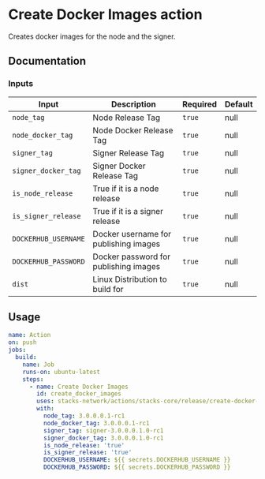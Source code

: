 # Create Docker Images action

Creates docker images for the node and the signer.

## Documentation

### Inputs

| Input                | Description                           | Required | Default |
| -------------------- | ------------------------------------- | -------- | ------- |
| `node_tag`           | Node Release Tag                      | `true`   | null    |
| `node_docker_tag`    | Node Docker Release Tag               | `true`   | null    |
| `signer_tag`         | Signer Release Tag                    | `true`   | null    |
| `signer_docker_tag`  | Signer Docker Release Tag             | `true`   | null    |
| `is_node_release`    | True if it is a node release          | `true`   | null    |
| `is_signer_release`  | True if it is a signer release        | `true`   | null    |
| `DOCKERHUB_USERNAME` | Docker username for publishing images | `true`   | null    |
| `DOCKERHUB_PASSWORD` | Docker password for publishing images | `true`   | null    |
| `dist`               | Linux Distribution to build for       | `true`   | null    |

## Usage

```yaml
name: Action
on: push
jobs:
  build:
    name: Job
    runs-on: ubuntu-latest
    steps:
      - name: Create Docker Images
        id: create_docker_images
        uses: stacks-network/actions/stacks-core/release/create-docker-images@main
        with:
          node_tag: 3.0.0.0.1-rc1
          node_docker_tag: 3.0.0.0.1-rc1
          signer_tag: signer-3.0.0.0.1.0-rc1
          signer_docker_tag: 3.0.0.0.1.0-rc1
          is_node_release: 'true'
          is_signer_release: 'true'
          DOCKERHUB_USERNAME: ${{ secrets.DOCKERHUB_USERNAME }}
          DOCKERHUB_PASSWORD: ${{ secrets.DOCKERHUB_PASSWORD }}
```
